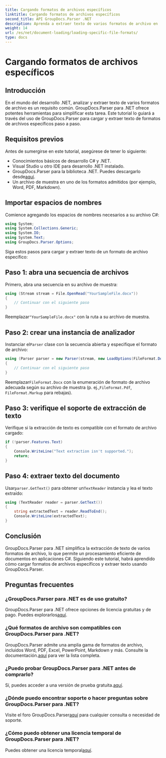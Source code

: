 ```yaml
---
title: Cargando formatos de archivos específicos
linktitle: Cargando formatos de archivos específicos
second_title: API GroupDocs.Parser .NET
description: Aprenda a extraer texto de varios formatos de archivo en .NET usando GroupDocs.Parser. Tutorial paso a paso para un procesamiento eficiente de documentos.
weight: 14
url: /es/net/document-loading/loading-specific-file-formats/
type: docs
---
```

# Cargando formatos de archivos específicos

## Introducción
En el mundo del desarrollo .NET, analizar y extraer texto de varios formatos de archivo es un requisito común. GroupDocs.Parser para .NET ofrece potentes herramientas para simplificar esta tarea. Este tutorial lo guiará a través del uso de GroupDocs.Parser para cargar y extraer texto de formatos de archivos específicos paso a paso.
## Requisitos previos
Antes de sumergirse en este tutorial, asegúrese de tener lo siguiente:
- Conocimientos básicos de desarrollo C# y .NET.
- Visual Studio u otro IDE para desarrollo .NET instalado.
-  GroupDocs.Parser para la biblioteca .NET. Puedes descargarlo desde[aquí](https://releases.groupdocs.com/parser/net/).
- Un archivo de muestra en uno de los formatos admitidos (por ejemplo, Word, PDF, Markdown).

## Importar espacios de nombres
Comience agregando los espacios de nombres necesarios a su archivo C#:
```csharp
using System;
using System.Collections.Generic;
using System.IO;
using System.Text;
using GroupDocs.Parser.Options;
```

Siga estos pasos para cargar y extraer texto de un formato de archivo específico:
## Paso 1: abra una secuencia de archivos
Primero, abra una secuencia en su archivo de muestra:
```csharp
using (Stream stream = File.OpenRead("YourSampleFile.docx"))
{
    // Continuar con el siguiente paso
}
```
 Reemplazar`"YourSampleFile.docx"` con la ruta a su archivo de muestra.
## Paso 2: crear una instancia de analizador
 Instanciar el`Parser` clase con la secuencia abierta y especifique el formato de archivo:
```csharp
using (Parser parser = new Parser(stream, new LoadOptions(FileFormat.Docx)))
{
    // Continuar con el siguiente paso
}
```
 Reemplazar`FileFormat.Docx` con la enumeración de formato de archivo adecuada según su archivo de muestra (p. ej.,`FileFormat.Pdf`, `FileFormat.Markup` para rebajas).
## Paso 3: verifique el soporte de extracción de texto
Verifique si la extracción de texto es compatible con el formato de archivo cargado:
```csharp
if (!parser.Features.Text)
{
    Console.WriteLine("Text extraction isn't supported.");
    return;
}
```
## Paso 4: extraer texto del documento
 Usar`parser.GetText()` para obtener un`TextReader` instancia y lea el texto extraído:
```csharp
using (TextReader reader = parser.GetText())
{
    string extractedText = reader.ReadToEnd();
    Console.WriteLine(extractedText);
}
```

## Conclusión
GroupDocs.Parser para .NET simplifica la extracción de texto de varios formatos de archivo, lo que permite un procesamiento eficiente de documentos en aplicaciones C#. Siguiendo este tutorial, habrá aprendido cómo cargar formatos de archivos específicos y extraer texto usando GroupDocs.Parser.

## Preguntas frecuentes
### ¿GroupDocs.Parser para .NET es de uso gratuito?
GroupDocs.Parser para .NET ofrece opciones de licencia gratuitas y de pago. Puedes explorarlos[aquí](https://purchase.groupdocs.com/buy).
### ¿Qué formatos de archivo son compatibles con GroupDocs.Parser para .NET?
 GroupDocs.Parser admite una amplia gama de formatos de archivo, incluidos Word, PDF, Excel, PowerPoint, Markdown y más. Consulte la documentación.[aquí](https://tutorials.groupdocs.com/parser/net/) para ver la lista completa.
### ¿Puedo probar GroupDocs.Parser para .NET antes de comprarlo?
 Sí, puedes acceder a una versión de prueba gratuita.[aquí](https://releases.groupdocs.com/).
### ¿Dónde puedo encontrar soporte o hacer preguntas sobre GroupDocs.Parser para .NET?
 Visite el foro GroupDocs.Parser[aquí](https://forum.groupdocs.com/c/parser/17) para cualquier consulta o necesidad de soporte.
### ¿Cómo puedo obtener una licencia temporal de GroupDocs.Parser para .NET?
 Puedes obtener una licencia temporal[aquí](https://purchase.groupdocs.com/temporary-license/).